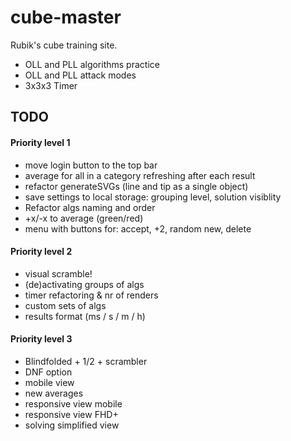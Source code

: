 # cube-master

Rubik's cube training site.

- OLL and PLL algorithms practice 
- OLL and PLL attack modes
- 3x3x3 Timer

## TODO
#### Priority level 1
- move login button to the top bar
- average for all in a category refreshing after each result
- refactor generateSVGs (line and tip as a single object)
- save settings to local storage: grouping level, solution visiblity
- Refactor algs naming and order
- +x/-x to average (green/red)
- menu with buttons for: accept, +2, random new, delete


#### Priority level 2
- visual scramble!
- (de)activating groups of algs
- timer refactoring & nr of renders
- custom sets of algs
- results format (ms / s / m / h)


#### Priority level 3
- Blindfolded + 1/2 + scrambler
- DNF option
- mobile view
- new averages
- responsive view mobile
- responsive view FHD+
- solving simplified view 
